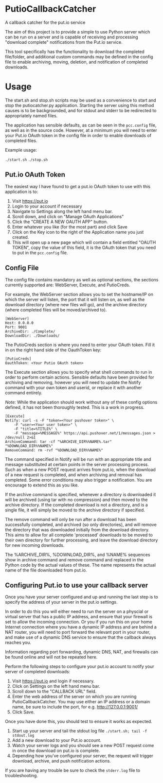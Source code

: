 # PutioCallbackCatcher
A callback catcher for the put.io service

The aim of this project is to provide a simple to use Python server which can be run on a server and is capable of receiving and processing "download complete" notifications from the Put.io service.

This tool specifically has the functionality to download the completed file/folder, and additional custom commands may be defined in the config file to enable archiving, moving, deletion, and notification of completed downloads.

# Usage

The start.sh and stop.sh scripts may be used as a convenience to start and stop the putiocatcher.py application. Starting the server using this method causes is to be backgrounded, and for stdout and stderr to be redirected to appropriately named files.

The application has sensible defaults, as can be seen in the `pcc.config` file, as well as in the source code. However, at a minimum you will need to enter your Put.io OAuth token in the config file in order to enable downloads of completed files.

Example usage:

`./start.sh`
`./stop.sh`

## Put.io OAuth Token 

The easiest way I have found to get a put.io OAuth token to use with this application is to:

1. Visit https://put.io
2. Login to your account if necessary
3. Navigate to Settings along the left hand menu bar.
4. Scroll down, and click on "Manage OAuth Applications"
5. Click the "CREATE A NEW OAUTH APP" button.
6. Enter whatever you like (for the most part) and click Save
7. Click on the Key icon to the right of the Application name you just created.
8. This will open up a new page which will contain a field entitled "OAUTH TOKEN", copy the value of this field, it is the OAuth token that you need to put in the `pcc.config` file.

## Config File

The config file contains mandatory as well as optional sections, the sections currently supported are: WebServer, Execute, and PutioCreds.

For example, the WebServer section allows you to set the hostname/IP on which the server will listen, the port that it will listen on, as well as the download directory (where new files will go), and the archive directory (where completed files will be moved/archived to).

```
[WebServer]
Host: 0.0.0.0
Port: 9001
ArchiveDir: ./Complete/
DownloadDir: ./Downloads/
```

The PutioCreds section is where you need to enter your OAuth token. Fill it in on the right hand side of the OauthToken key:

```
[PutioCreds]
OauthToken: <Your Putio OAuth token>
```

The Execute section allows you to specify what shell commands to run in order to perform certain actions. Sensible defaults have been provided for archiving and removing, however you will need to update the Notify command with your own token and userid, or replace it with another command entirely.

*Note:* While the application should work without any of these config options defined, it has not been thoroughly tested. This is a work in progress.

```
[Execute]
Notify: curl -s -F "token=<Your pushover token>" \
    -F "user=<Your user token>" \
    -F "title=%TITLE%" \
    -F "message=%MESSAGE%" https://api.pushover.net/1/messages.json > /dev/null 2>&1
ArchiveCommand: tar -cf "%ARCHIVE_DIR%%NAME%.tar" "%DOWNLOAD_DIR%%NAME%"
RemoveCommand: rm -rvf "%DOWNLOAD_DIR%%NAME%"
```

The command specified in Notify will be run with an appropriate title and message substituted at certain points in the server processing process. Such as when a new POST request arrives from put.io, when the download of a new request is completed, and when archiving and removal has completed. Some error conditions may also trigger a notification. You are encourage to extend this as you like.

If the archive command is specified, whenever a directory is downloaded it will be archived (using tar with no compression) and then moved to the archive directory. If the completed download is not a directory, and is a single file, it will simply be moved to the archive directory if specified.

The remove command will only be run after a download has been successfully completed, and archived (so only directories), and will remove the directory that was downloaded initially from the download directory. This aims to allow for all complete 'processed' downloads to be moved to their own directory for further processing, and leave the download directory for new incoming downloads.

The %ARCHIVE_DIR%, %DOWNLOAD_DIR%, and %NAME% sequences show in archive command and remove command and replaced in the Python code by the actual values of these. The name represents the actual name of the file downloaded from put.io.

## Configuring Put.io to use your callback server

Once you have your server configured and up and running the last step is to specify the address of your server in the put.io settings.

In order to do this you will either need to run the server on a physcial or virtual server that has a public IP address, and ensure that your firewall is set to allow the incoming connection. Or you if you run this on your home Internet connection where you have a dynamic IP address and are behind a NAT router, you will need to port forward the relevant port in your router, and make use of a dynamic DNS service to ensure that the callback always reaches you.

Information regarding port forwarding, dynamic DNS, NAT, and firewalls can be found online and will not be repeated here.

Perform the following steps to configure your put.io account to notify your server of completed downloads:

1. Visit https://put.io and login if necessary.
2. Click on Settings on the left hand menu bar.
3. Scroll down to the "CALLBACK URL" field.
4. Enter the web address of the server on which you are running PutioCallbackCatcher. You may use either an IP address or a domain name, be sure to include the port, for e.g. http://127.0.0.1:9001/
5. Click Save.

Once you have done this, you should test to ensure it works as expected.

1. Start up your server and tail the stdout log file `./start.sh; tail -f stdout.log`
2. Add a new download to your Put.io account.
3. Watch your server logs and you should see a new POST request come in once the download on put.io is complete.
4. Depending how you've configured your server, the request will trigger download, archive, and push notification actions.

If you are having any trouble be sure to check the `stderr.log` file to troubleshooting.
